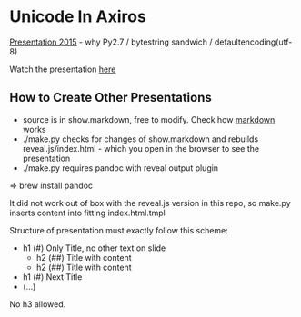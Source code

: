 # Unicode In Axiros 
[Presentation 2015](https://axchange.axiros.com/multimedia/unicode/unicode_in_axiros/reveal.js/index.html#/text-in-axiros-python-processes) - why Py2.7 / bytestring sandwich / defaultencoding(utf-8)

Watch the presentation [here](https://axchange.axiros.com/multimedia/unicode/unicode_in_axiros/reveal.js/index.html#/text-in-axiros-python-processes)


## How to Create Other Presentations

- source is in show.markdown, free to modify. Check how [markdown](https://github.com/adam-p/markdown-here/wiki/Markdown-Cheatsheet) works 
- ./make.py checks for changes of show.markdown and rebuilds reveal.js/index.html - which you open in the browser to see the presentation
- ./make.py requires pandoc with reveal output plugin

=> brew install pandoc 

It did not work out of box with the reveal.js version in this repo, so make.py inserts content into fitting index.html.tmpl

Structure of presentation must exactly follow this scheme:

- h1 (#) Only Title, no other text on slide
   - h2 (##) Title with content
   - h2 (##) Title with content
- h1 (#) Next Title
- (...)

No h3 allowed.





